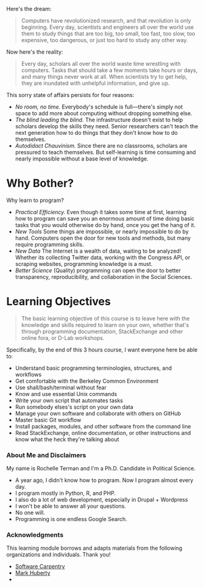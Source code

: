 
Here's the dream:

> Computers have revolutionized research, and that revolution is only 
> beginning. Every day, scientists and engineers all over the world use
> them to study things that are too big, too small, too fast, too slow,
> too expensive, too dangerous, or just too hard to study any other way.

Now here's the reality:

> Every day, scholars all over the world waste time wrestling with 
> computers. Tasks that should take a few moments take hours or days, 
> and many things never work at all. When scientists try to get help, 
> they are inundated with unhelpful information, and give up.

This sorry state of affairs persists for four reasons:

*   *No room, no time.*
    Everybody's schedule is full—there's simply not space to add more
    about computing without dropping something else.
*   *The blind leading the blind.*
    The infrastructure doesn't exist to help scholars develop the skills they need. Senior researchers can't teach the next generation how to do things
    that they don't know how to do themselves. 
*   *Autodidact Chauvinism.*
    Since there are no classrooms, scholars are pressured to teach themselves. But self-learning is time consuming and nearly impossible without a base level of knowledge.

# Why Bother?

Why learn to program?

*   *Practical Efficiency.*
    Even though it takes some time at first, learning how to program can save you an enormous amount of time doing basic tasks that you would otherwise do by hand, once you get the hang of it.
*   *New Tools*
    Some things are impossible, or nearly impossible to do by hand. Computers open the door for new tools and methods, but many require programming skills.
*   *New Data*
    The Internet is a wealth of data, waiting to be analyzed! Whether its collecting Twitter data, working with the Congress API, or scraping websites, programming knowledge is a must.
*   *Better Science*
    (Quality) programming can open the door to better transparency, reproducibility, and collaboration in the Social Sciences.

# Learning Objectives

> The basic learning objective of this course is to leave here with the 
> knowledge and skills required to learn on your own, whether that's through 
> programming documentation, StackExchange and other online fora, or D-Lab 
> workshops.

Specifically, by the end of this 3 hours course, I want everyone here be able to:

* Understand basic programming terminologies, structures, and workflows
* Get comfortable with the Berkeley Common Environment
* Use shall/bash/terminal without fear
* Know and use essential Unix commands
* Write your own script that automates tasks
* Run somebody elses's script on your own data
* Manage your own software and collaborate with others on GitHub
* Master basic Git workflow
* Install packages, modules, and other software from the command line
* Read StackExchange, online documentation, or other instructions and know what the heck they're talking about

### About Me and Disclaimers

My name is Rochelle Terman and I'm a Ph.D. Candidate in Political Science. 

* A year ago, I didn't know how to program. Now I program almost every day. 
* I program mostly in Python, R, and PHP.
* I also do a lot of web development, especially in Drupal + Wordpress
* I won't be able to answer all your questions.
* No one will.
* Programming is one endless Google Search.

### Acknowledgments

This learning module borrows and adapts materials from the following organizations and individuals. Thank you!

*   [Software Carpentry](http://software-carpentry.org)
*   [Mark Huberty](http://polisci.berkeley.edu/people/person/mark-huberty)
*   